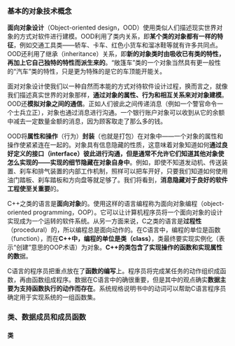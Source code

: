 ### 基本的对象技术概念

**面向对象设计**（Object-oriented design，OOD）使用类似人们描述现实世界对象的方式对软件进行建模。OOD利用了类内关系，即**某个类的对象都有一样的特征**，例如交通工具类——轿车、卡车、红色小货车和溜冰鞋等就有许多共同点。OOD还利用了继承（inheritance）关系，即**新的对象类时由吸收已有类的特性，再加上它自己独特的特性而派生来的**。“敞篷车”类的一个对象当然具有更一般性的“汽车”类的特性，只是更为特殊的是它的车顶能开能关。

面对对象设计使我们以一种自然而本能的方式对待软件设计过程，换而言之，就像我们描述真实世界的对象那样，**通过对象的属性、行为和相互关系来对对象建模**。OOD还**模拟对象之间的通信**。正如人们彼此之间传递消息（例如一个警官命令一个士兵立正），对象也通过消息进行沟通。一个银行账户对象可以收到从它的余额中减去一定数量金额的消息，因为顾客取走了那么多的钱。

OOD将**属性和操作**（行为）**封装**（也就是打包）在对象中——一个对象的属性和操作使紧紧连在一起的。对象具有信息隐藏的性质，这意味着对象知道如何**通过良好定义的接口（interface）彼此进行沟通，但是通常不允许它们知道其他对象使怎么实现的——实现的细节隐藏在对象自身中**。例如，即使不知道发动机、传送装置、刹车和排气装置的内部工作机制，照样可以把车开好，只要我们知道如何使用油门踏板、刹车踏板和方向盘等就足够了。我们将看到，**消息隐藏对于良好的软件工程使至关重要**的。

C++之类的语言是**面向对象**的。使用这样的语言编程称为面向对象编程（object-oriented programming，OOP）。它可以让计算机程序员将一个面向对象的设计实现成为一个运转的软件系统。从另一方面来说，C之类的语言是**过程性**（procedural）的，所以编程总是面向动作的。在C语言中，编程的单位是函数（function），而在**C++中，编程的单位是类（class）**，类最终要实现实例化（表示“创建”意思的OOP术语）为对象。**C++的类包含了实现操作的函数和实现属性的数**据。

C语言的程序员把重点放在了**函数的编写**上。程序员将完成某任务的动作组织成函数，再由函数组成程序。数据在C语言中的确很重要，但是其中的观点确实**数据主要为支持函数执行的动作而存在**。系统规格说明书中的动词可以帮助C语言程序员确定用于实现系统的一组函数集。



### 类、数据成员和成员函数

#### 类

